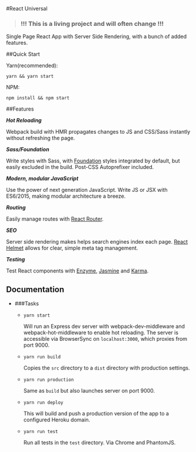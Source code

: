 #React Universal

>### !!! This is a living project and will often change !!!

Single Page React App with Server Side Rendering, with a bunch of added features.

##Quick Start


Yarn(recommended):

`yarn && yarn start`

NPM:

`npm install && npm start`


##Features

***Hot Reloading***

Webpack build with HMR propagates changes to JS and CSS/Sass instantly without refreshing the page.

***Sass/Foundation***

Write styles with Sass, with [Foundation](http://foundation.zurb.com/sites/docs/) styles integrated by default, but easily excluded in the build.  Post-CSS Autoprefixer included.
 

***Modern, modular JavaScript***

Use the power of next generation JavaScript.  Write JS or JSX with ES6/2015, making modular architecture a breeze.

***Routing***

Easily manage routes with [React Router](https://github.com/ReactTraining/react-router).

***SEO***


Server side rendering makes helps search engines index each page.  [React Helmet](https://github.com/nfl/react-helmet) allows for clear, simple meta tag management.

***Testing***

Test React components with [Enzyme](https://github.com/airbnb/enzyme), [Jasmine](https://jasmine.github.io/) and [Karma](https://karma-runner.github.io/1.0/index.html).

## Documentation


* ###Tasks
  

  * `yarn start`

    Will run an Express dev server with webpack-dev-middleware and webpack-hot-middleware to enable hot reloading.  The server is accessible via BrowserSync on `localhost:3000`, which proxies from port 9000.

  * `yarn run build`

    Copies the `src` directory to a `dist` directory with production settings.
  
  * `yarn run production`

    Same as `build` but also launches server on port 9000.
  
  * `yarn run deploy`

    This will build and push a production version of the app to a configured Heroku domain.


  * `yarn run test`

    Run all tests in the `test` directory.  Via Chrome and PhantomJS.